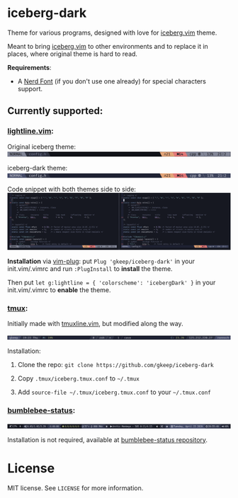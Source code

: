 # iceberg-dark
Theme for various programs, designed with love for [iceberg.vim](https://github.com/cocopon/iceberg.vim) theme. 

Meant to bring [iceberg.vim](https://github.com/cocopon/iceberg.vim) to other environments and to replace it in places, where original theme is hard to read.

**Requirements**:

* A [Nerd Font](https://github.com/ryanoasis/nerd-fonts/#patched-fonts) (if you don't use one already) for special characters support.

## Currently supported:

### [lightline.vim](https://github.com/itchyny/lightline.vim):

Original iceberg theme: ![old](screenshots/lightline_old.png)

iceberg-dark theme: ![new](screenshots/lightline_new.png)

Code snippet with both themes side to side: ![code snippet](screenshots/code_snippet.png)

**Installation** via [vim-plug](https://github.com/junegunn/vim-plug): put `Plug 'gkeep/iceberg-dark'` in your init.vim/.vimrc and run `:PlugInstall` to **install** the theme.

Then put `let g:lightline = { 'colorscheme': 'icebergDark' }` in your init.vim/.vimrc to **enable** the theme.

### [tmux](https://github.com/tmux/tmux):

Initially made with [tmuxline.vim](https://github.com/edkolev/tmuxline.vim), but modified along the way.

![tmux screenshot](screenshots/tmux.png)

Installation: 

1. Clone the repo: `git clone https://github.com/gkeep/iceberg-dark`

2. Copy `.tmux/iceberg.tmux.conf` to `~/.tmux`

3. Add `source-file ~/.tmux/iceberg.tmux.conf` to your `~/.tmux.conf`

### [bumblebee-status](https://github.com/tobi-wan-kenobi/bumblebee-status):

![bumblebee-status](screenshots/bumblebee.png)

Installation is not required, available at [bumblebee-status repository](https://github.com/tobi-wan-kenobi/bumblebee-status).

# License

MIT license. See `LICENSE` for more information.
